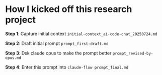 # How I kicked off this research project

**Step 1**: Capture initial context `initial-context_ai-code-chat_20250724.md`

**Step 2**: Draft initial prompt `prompt_first-draft.md`

**Step 3**: Dsk claude opus to make the prompt better `prompt_revised-by-opus.md`

**Step 4**: Enter this prompt into `claude-flow prompt_final.md`
